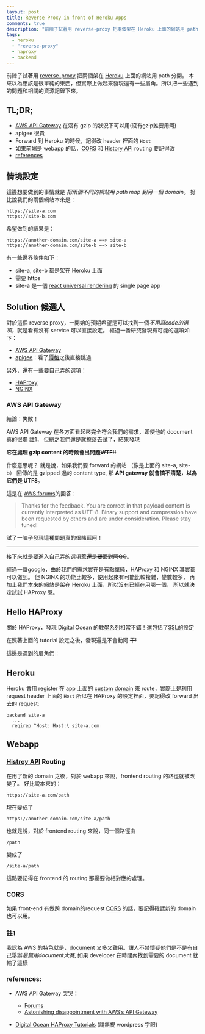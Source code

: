 ```yaml
---
layout: post
title: Reverse Proxy in front of Heroku Apps
comments: true
description: "前陣子試著用 reverse-proxy 把兩個架在 Heroku 上面的網站用 path 分開。本來以為應該是很單純的東西，但實際上做起來發現還有一些眉角。所以把一些遇到的問題和相關的資源記錄下來。"
tags:
  - heroku
  - "reverse-proxy"
  - haproxy
  - backend
---
```


前陣子試著用 [reverse-proxy](https://en.wikipedia.org/wiki/Reverse_proxy) 把兩個架在 [Heroku](https://www.heroku.com/) 上面的網站用 path 分開。
本來以為應該是很單純的東西，但實際上做起來發現還有一些眉角。所以把一些遇到的問題和相關的資源記錄下來。

## TL;DR;

- [AWS API Gateway](https://aws.amazon.com/api-gateway/) 在沒有 gzip 的狀況下可以用~~(沒有gzip誰要用阿)~~
- apigee 很貴
- Forward 到 Heroku 的時候，記得改 header 裡面的 `Host`
- 如果前端是 webapp 的話，[CORS](https://developer.mozilla.org/en-US/docs/Web/HTTP/Access_control_CORS) 和 [History API](https://developer.mozilla.org/en-US/docs/Web/API/History_API) routing 要記得改
- [references](#references)


## 情境設定

這邊想要做到的事情就是 *把兩個不同的網站用 path map 到另一個 domain*。
好比說我們的兩個網站本來是：

```
https://site-a.com
https://site-b.com
```

希望做到的結果是：

```
https://another-domain.com/site-a ==> site-a
https://another-domain.com/site-b ==> site-b
```

有一些邊界條件如下：

- site-a, site-b 都是架在 Heroku 上面
- 需要 https
- site-a 是一個 [react universal rendering](https://github.com/mz026/universal-redux-template) 的 single page app

## Solution 候選人

對於這個 reverse proxy，一開始的預期希望是可以找到一個*不用寫code的選項*，就是看有沒有 service 可以直接設定。
經過一番研究發現有可能的選項如下：

- [AWS API Gateway](https://aws.amazon.com/api-gateway/)
- [apigee](https://apigee.com/api-management/#/homepage)：看了[價格](https://apigee.com/about/pricing/apigee-edge-pricing-features)之後直接跳過

另外，還有一些要自己弄的選項：

- [HAProxy](http://www.haproxy.org/)
- [NGINX](https://www.nginx.com/resources/wiki/)

### AWS API Gateway

結論：失敗！

AWS API Gateway 在各方面看起來完全符合我們的需求，即使他的 document 真的很爛 [註1](#section-1)，
但總之我們還是就撩落去試了，結果發現

**它在處理 gzip content 的時候會出問題~~WTF!!~~**

什麼意思呢？
就是說，如果我們要 forward 的網站 （像是上面的 site-a, site-b） 回傳的是 gzipped 過的 content type,
那 **API gateway 就會搞不清楚，以為它們是 UTF8**。

這是在 [AWS forums](https://forums.aws.amazon.com/thread.jspa?threadID=212731)的回答：

> Thanks for the feedback. You are correct in that payload content is currently interpreted as UTF-8. Binary support and compression have been requested by others and are under consideration. Please stay tuned!

試了一陣子發現這種問題真的很賭藍阿！


---

接下來就是要進入自己弄的選項惹~~還是要面對阿QQ~~。

經過一番google，由於我們的需求實在是有點單純，HAProxy 和 NGINX 其實都可以做到。
但 NGINX 的功能比較多，使用起來有可能比較複雜，變數較多，
再加上我們本來的網站是架在 Heroku 上面，所以沒有已經在用哪一個，
所以就決定試試 HAProxy 惹。


## Hello HAProxy

關於 HAProxy，發現 Digital Ocean 的[教學系列](https://www.digitalocean.com/community/tutorial_series/load-balancing-wordpress-with-haproxy)相當不錯！還包括了[SSL的設定](https://www.digitalocean.com/community/tutorials/how-to-implement-ssl-termination-with-haproxy-on-ubuntu-14-04)


在照著上面的 tutorial 設定之後，發現還是不會動阿 ~~干!~~

這邊是遇到的眉角們：

## Heroku

Heroku 會用 register 在 app 上面的 [custom domain](https://devcenter.heroku.com/articles/custom-domains) 來 route，實際上是利用 request header 上面的 `Host`
所以在 HAProxy 的設定裡面，要記得改 forward 出去的 request:

```
backend site-a
  ...
  reqirep ^Host: Host:\ site-a.com
```

## Webapp

### [Histroy API](https://developer.mozilla.org/en-US/docs/Web/API/History_API) Routing

在用了新的 domain 之後，對於 webapp 來說，frontend routing 的路徑就被改變了。
好比說本來的：

```
https://site-a.com/path
```

現在變成了

```
https://another-domain.com/site-a/path
```

也就是說，對於 frontend routing 來說，同一個路徑由

```
/path
```

變成了

```
/site-a/path
```

這點要記得在 frontend 的 routing 那邊要做相對應的處理。

### CORS

如果 front-end 有做跨 domain的request [CORS](https://developer.mozilla.org/en-US/docs/Web/HTTP/Access_control_CORS) 的話，要記得確認新的 domain 也可以用。

### 註1

我認為 AWS 的特色就是，document 又多又難用。讓人不禁懷疑他們是不是有自己舉辦*最無用document大賽*, 如果 developer 在時間內找到需要的 document 就輸了這樣

### references:

- AWS API Gateway 哭哭：
  - [Forums](https://forums.aws.amazon.com/thread.jspa?threadID=212731)
  - [Astonishing disappointment with AWS’s API Gateway](https://medium.com/@hackupstate/astonishing-disappointment-with-awss-api-gateway-a14ea29458dc#.g3amkrn2d)

- [Digital Ocean HAProxy Tutorials](https://www.digitalocean.com/community/tutorial_series/load-balancing-wordpress-with-haproxy) (請無視 wordpress 字眼)
